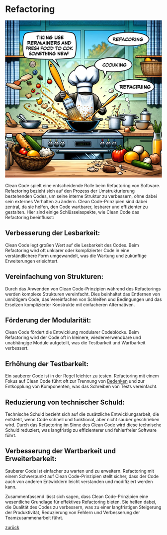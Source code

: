 # Refactoring

![Refactoring](../clean_code/pictures/Refactoring.jpg)

Clean Code spielt eine entscheidende Rolle beim Refactoring von Software. Refactoring bezieht sich auf den Prozess der
Umstrukturierung bestehenden Codes, um seine interne Struktur zu verbessern, ohne dabei sein externes Verhalten zu
ändern. Clean Code-Prinzipien sind dabei zentral, da sie helfen, den Code wartbarer, lesbarer und effizienter zu
gestalten. Hier sind einige Schlüsselaspekte, wie Clean Code das Refactoring beeinflusst:

## Verbesserung der Lesbarkeit:

   Clean Code legt großen Wert auf die Lesbarkeit des Codes. Beim Refactoring wird oft unklarer oder komplizierter Code
   in eine verständlichere Form umgewandelt, was die Wartung und zukünftige Erweiterungen erleichtert.

## Vereinfachung von Strukturen:

   Durch das Anwenden von Clean Code-Prinzipien während des Refactorings werden komplexe Strukturen vereinfacht. Dies
   beinhaltet das Entfernen von unnötigem Code, das Vereinfachen von Schleifen und Bedingungen und das Ersetzen
   komplizierter Konstrukte mit einfacheren Alternativen.

## Förderung der Modularität:

   Clean Code fördert die Entwicklung modularer Codeblöcke. Beim Refactoring wird der Code oft in kleinere,
   wiederverwendbare und unabhängige Module aufgeteilt, was die Testbarkeit und Wartbarkeit verbessert.

## Erhöhung der Testbarkeit:

   Ein sauberer Code ist in der Regel leichter zu testen. Refactoring mit einem Fokus auf Clean Code führt oft zur
   Trennung von [Bedenken](../Bedenken) und zur Entkopplung von Komponenten, was das Schreiben von Tests vereinfacht.

## Reduzierung von technischer Schuld:

   Technische Schuld bezieht sich auf die zusätzliche Entwicklungsarbeit, die entsteht, wenn Code schnell und
   funktional, aber nicht sauber geschrieben wird. Durch das Refactoring im Sinne des Clean Code wird diese technische
   Schuld reduziert, was langfristig zu effizienterer und fehlerfreier Software führt.

## Verbesserung der Wartbarkeit und Erweiterbarkeit:

   Sauberer Code ist einfacher zu warten und zu erweitern. Refactoring mit einem Schwerpunkt auf Clean Code-Prinzipien
   stellt sicher, dass der Code auch von anderen Entwicklern leicht verstanden und modifiziert werden kann.

Zusammenfassend lässt sich sagen, dass Clean Code-Prinzipien eine wesentliche Grundlage für effektives Refactoring
bieten. Sie helfen dabei, die Qualität des Codes zu verbessern, was zu einer langfristigen Steigerung der Produktivität,
Reduzierung von Fehlern und Verbesserung der Teamzusammenarbeit führt.

[zurück](../TheGoodPractices)